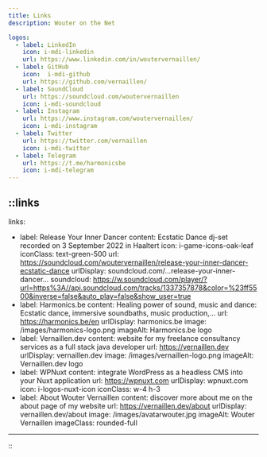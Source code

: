 ```yaml
---
title: Links
description: Wouter on the Net

logos:
  - label: LinkedIn
    icon: i-mdi-linkedin
    url: https://www.linkedin.com/in/woutervernaillen/
  - label: GitHub
    icon:  i-mdi-github
    url: https://github.com/vernaillen/
  - label: SoundCloud
    url: https://soundcloud.com/woutervernaillen
    icon: i-mdi-soundcloud
  - label: Instagram
    url: https://www.instagram.com/woutervernaillen/
    icon: i-mdi-instagram
  - label: Twitter
    url: https://twitter.com/vernaillen
    icon: i-mdi-twitter
  - label: Telegram
    url: https://t.me/harmonicsbe
    icon: i-mdi-telegram
---
```


::links
---
links:
  - label: Release Your Inner Dancer
    content: Ecstatic Dance dj-set recorded on 3 September 2022 in Haaltert
    icon: i-game-icons-oak-leaf
    iconClass: text-green-500
    url: https://soundcloud.com/woutervernaillen/release-your-inner-dancer-ecstatic-dance
    urlDisplay: soundcloud.com/...release-your-inner-dancer...
    soundcloud: https://w.soundcloud.com/player/?url=https%3A//api.soundcloud.com/tracks/1337357878&color=%23ff5500&inverse=false&auto_play=false&show_user=true
  - label: Harmonics.be
    content: Healing power of sound, music and dance:<br>Ecstatic dance, immersive
      soundbaths, music production,...
    url: https://harmonics.be/en
    urlDisplay: harmonics.be
    image: /images/harmonics-logo.png
    imageAlt: Harmonics.be logo
  - label: Vernaillen.dev
    content: website for my freelance consultancy services as a full stack java
      developer
    url: https://vernaillen.dev
    urlDisplay: vernaillen.dev
    image: /images/vernaillen-logo.png
    imageAlt: Vernaillen.dev logo
  - label: WPNuxt
    content: integrate WordPress as a headless CMS into your Nuxt application
    url: https://wpnuxt.com
    urlDisplay: wpnuxt.com
    icon: i-logos-nuxt-icon
    iconClass: w-4 h-3
  - label: About Wouter Vernaillen
    content: discover more about me on the about page of my website
    url: https://vernaillen.dev/about
    urlDisplay: vernaillen.dev/about
    image: /images/avatarwouter.jpg
    imageAlt: Wouter Vernaillen
    imageClass: rounded-full
---
::
